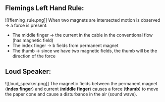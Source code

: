 ## Flemings Left Hand Rule:
![[fleming_rule.png]]
When two magnets are intersected motion is observed -> a force is present:
- The middle finger -> the current in the cable in the conventional flow (has magnetic field)
- The index finger -> b fields from permanent magnet
- The thumb -> since we have two magnetic fields, the thumb will be the direction of the force

## Loud Speaker:
![[loud_speaker.png]]
The magnetic fields between the permanent magnet (**index finger**) and current (**middle finger**) causes a force (**thumb**) to move the paper cone and cause a disturbance in the air (sound wave).